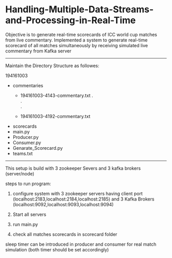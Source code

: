 # Handling-Multiple-Data-Streams-and-Processing-in-Real-Time
Objective is to generate real-time scorecards of ICC world cup matches from live commentary.
Implemented a system to  generate real-time scorecard of all matches simultaneously by receiving simulated live commentary from Kafka server

--------------------------------------------------------------------------------------------------------------------------------------------

Maintain the Directory Structure as followes:

194161003
  - commentaries
    * 194161003-4143-commentary.txt
			.  
			.  
			.  

    * 194161003-4192-commentary.txt  
  - scorecards  
  - main.py  
  - Producer.py  
  - Consumer.py  
  - Genarate_Scorecard.py   
  - teams.txt  
  
--------------------------------------------------------------------------------------------------------------------------------------------

This setup is build with 3 zookeeper Severs and 3 kafka brokers (server/node)

steps to run program:

1. configure system with 3 zookeeper servers having client port (localhost:2183,localhost:2184,localhost:2185)
and 3 Kafka Brokers (localhost:9092,localhost:9093,localhost:9094)
 
2. Start all servers

3. run main.py

4. check all matches scorecards in scorecard folder

sleep timer can be introduced in producer and consumer for real match simulation (both timer should be set accordingly)

